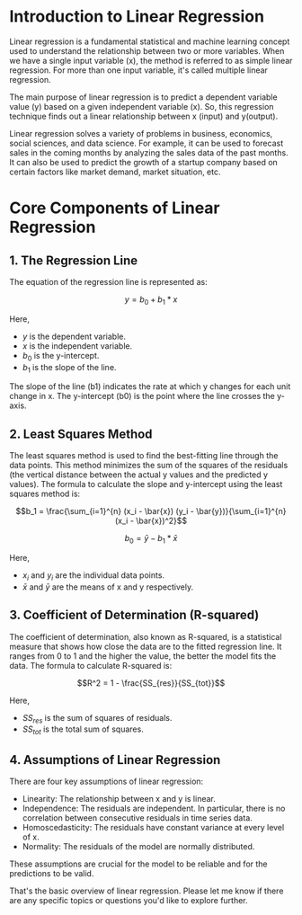 # Introduction to Linear Regression

Linear regression is a fundamental statistical and machine learning concept used to understand the relationship between two or more variables. When we have a single input variable (x), the method is referred to as simple linear regression. For more than one input variable, it's called multiple linear regression.

The main purpose of linear regression is to predict a dependent variable value (y) based on a given independent variable (x). So, this regression technique finds out a linear relationship between x (input) and y(output).

Linear regression solves a variety of problems in business, economics, social sciences, and data science. For example, it can be used to forecast sales in the coming months by analyzing the sales data of the past months. It can also be used to predict the growth of a startup company based on certain factors like market demand, market situation, etc.

# Core Components of Linear Regression

## 1. The Regression Line

The equation of the regression line is represented as:

$$y = b_0 + b_1*x$$

Here, 
- $y$ is the dependent variable.
- $x$ is the independent variable.
- $b_0$ is the y-intercept.
- $b_1$ is the slope of the line.

The slope of the line (b1) indicates the rate at which y changes for each unit change in x. The y-intercept (b0) is the point where the line crosses the y-axis.

## 2. Least Squares Method

The least squares method is used to find the best-fitting line through the data points. This method minimizes the sum of the squares of the residuals (the vertical distance between the actual y values and the predicted y values). The formula to calculate the slope and y-intercept using the least squares method is:

```math
b_1 = \frac{\sum_{i=1}^{n} (x_i - \bar{x}) (y_i - \bar{y})}{\sum_{i=1}^{n} (x_i - \bar{x})^2}
```

$$ b_0 = \bar{y} - b_1*\bar{x} $$

Here, 
- $x_i$ and $y_i$ are the individual data points.
- $\bar{x}$ and $\bar{y}$ are the means of x and y respectively.

## 3. Coefficient of Determination (R-squared)

The coefficient of determination, also known as R-squared, is a statistical measure that shows how close the data are to the fitted regression line. It ranges from 0 to 1 and the higher the value, the better the model fits the data. The formula to calculate R-squared is:

$$R^2 = 1 - \frac{SS_{res}}{SS_{tot}}$$

Here, 
- $SS_{res}$ is the sum of squares of residuals.
- $SS_{tot}$ is the total sum of squares.

## 4. Assumptions of Linear Regression

There are four key assumptions of linear regression:
- Linearity: The relationship between x and y is linear.
- Independence: The residuals are independent. In particular, there is no correlation between consecutive residuals in time series data.
- Homoscedasticity: The residuals have constant variance at every level of x.
- Normality: The residuals of the model are normally distributed.

These assumptions are crucial for the model to be reliable and for the predictions to be valid.

That's the basic overview of linear regression. Please let me know if there are any specific topics or questions you'd like to explore further.
